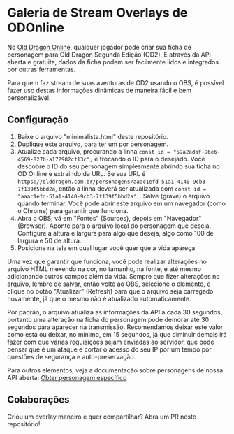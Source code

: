 # Galeria de Stream Overlays de ODOnline

No [Old Dragon Online](https://olddragon.com.br/online), qualquer jogador pode criar sua ficha de personagem para Old Dragon Segunda Edição (OD2). E através da API aberta e gratuita, dados da ficha podem ser facilmente lidos e integrados por outras ferramentas.

Para quem faz stream de suas aventuras de OD2 usando o OBS, é possível fazer uso destas informações dinâmicas de maneira fácil e bem personalizável.

## Configuração

1. Baixe o arquivo "minimalista.html" deste repositório.
2. Duplique este arquivo, para ter um por personagem.
3. Atualize cada arquivo, procurando a linha `const id = "59a2adaf-96e6-4569-827b-a172982cf13c";` e trocando o ID para o desejado. Você descobre o ID do seu personagem simplesmente abrindo sua ficha no OD Online e extraindo da URL. Se sua URL é `https://olddragon.com.br/personagens/aaac1efd-51a1-4140-9cb3-7f139f5bbd2a`, então a linha deverá ser atualizada com `const id = "aaac1efd-51a1-4140-9cb3-7f139f5bbd2a";`. Salve (grave) o arquivo quando terminar. Você pode abrir este arquivo em um navegador (como o Chrome) para garantir que funciona.
4. Abra o OBS, vá em "Fontes" (Sources), depois em "Navegador" (Browser). Aponte para o arquivo local do personagem que deseja. Configure a altura e largura para algo que deseja, algo como 100 de largura e 50 de altura.
5. Posicione na tela em qual lugar você quer que a vida apareça.

Uma vez que garantir que funciona, você pode realizar alterações no arquivo HTML mexendo na cor, no tamanho, na fonte, e até mesmo adicionando outros campos além da vida. Sempre que fizer alterações no arquivo, lembre de salvar, então volte ao OBS, selecione o elemento, e clique no botão "Atualizar" (Refresh) para que o arquivo seja carregado novamente, já que o mesmo não é atualizado automaticamente.

Por padrão, o arquivo atualiza as informações da API a cada 30 segundos, portanto uma alteração na ficha do personagem pode demorar até 30 segundos para aparecer na transmissão. Recomendamos deixar este valor como está ou deixar, no mínimo, em 15 segundos, já que diminuir demais irá fazer com que várias requisições sejam enviadas ao servidor, que pode pensar que é um ataque e cortar o acesso do seu IP por um tempo por questões de segurança e auto-preservação.

Para outros elementos, veja a documentação sobre personagens de nossa API aberta: [Obter personagem específico](https://github.com/burobrasil/olddragon-api/blob/main/capitulos/personagens.md#obter-personagem-espec%C3%ADfico)

## Colaborações

Criou um overlay maneiro e quer compartilhar? Abra um PR neste repositório!
